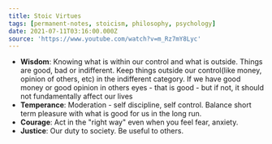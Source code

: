 ```yaml
---
title: Stoic Virtues
tags: [permanent-notes, stoicism, philosophy, psychology]
date: 2021-07-11T03:16:00.000Z
source: 'https://www.youtube.com/watch?v=m_Rz7mY8Lyc'
---
```


- **Wisdom**: Knowing what is within our control and what is outside. Things are good, bad or indifferent. Keep things outside our control(like money, opinion of others, etc) in the indifferent category. If we have good money or good opinion in others eyes - that is good - but if not, it should not fundamentally affect our lives
- **Temperance**: Moderation - self discipline, self control. Balance short term pleasure with what is good for us in the long run.
- **Courage**: Act in the "right way" even when you feel fear, anxiety.
- **Justice**: Our duty to society. Be useful to others.

